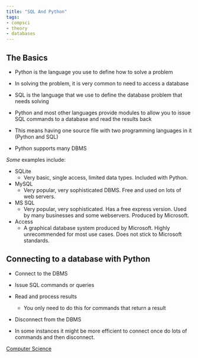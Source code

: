 ```yaml
---
title: "SQL And Python"
tags:
- compsci
- theory
- databases
---
```


## The Basics

- Python is the language you use to define how to solve a problem
- In solving the problem, it is very common to need to access a database
- SQL is the language that we use to define the database problem that needs solving
- Python and most other languages provide modules to allow you to issue SQL commands to a database and read the results back
- This means having one source file with two programming languages in it (Python and SQL)

- Python supports many DBMS

*Some* examples include:

- SQLite
	- Very basic, single access, limited data types. Included with Python.
- MySQL
	- Very popular, very sophisticated DBMS. Free and used on lots of web servers.
- MS SQL
	- Very popular, very sophisticated. Has a free express version. Used by many businesses and some webservers. Produced by Microsoft.
- Access
	- A graphical database system produced by Microsoft. Highly unrecommended for most use cases.  Does not stick to Microsoft standards.


## Connecting to a database with Python

- Connect to the DBMS
- Issue SQL commands or queries
- Read and process results
	- You only need to do this for commands that return a result
- Disconnect from the DBMS

- In some instances it might be more efficient to connect once do lots of commands and then disconnect.




[Computer Science](/ComputerScience)